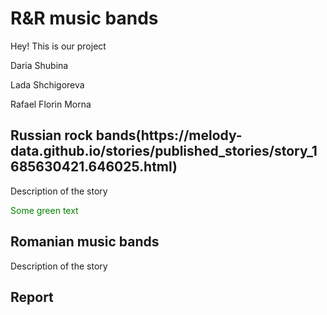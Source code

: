 <!DOCTYPE html>
<html>
<body> 

<h1>R&R music bands </h1>
<p>Hey! This is our project </p>

<p>Daria Shubina</p>
<p>Lada Shchigoreva</p>
<p>Rafael Florin Morna</p>

<h2>Russian rock bands(https://melody-data.github.io/stories/published_stories/story_1685630421.646025.html) </h2> 
<p>Description of the story </p>


<span style="color: green"> Some green text </span>

<h2>Romanian music bands</h2>
Description of the story

<h2>Report</h2>


</body>
</html>
